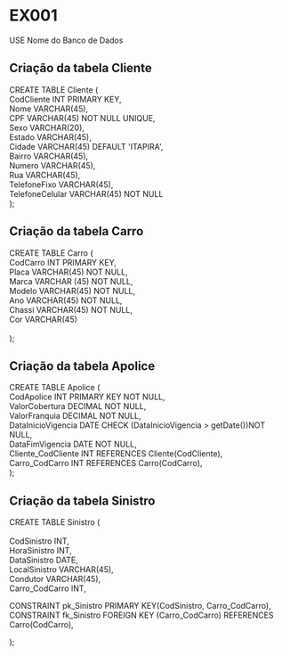 <h1>EX001</h1>

USE Nome do Banco de Dados<br>
<h2>Criação da tabela Cliente</h2>
CREATE TABLE Cliente (<br>
    CodCliente INT PRIMARY KEY,<br>
    Nome VARCHAR(45),<br>
    CPF VARCHAR(45) NOT NULL UNIQUE,<br>
    Sexo VARCHAR(20),<br>
    Estado VARCHAR(45),<br>
    Cidade VARCHAR(45) DEFAULT 'ITAPIRA',<br>
    Bairro VARCHAR(45),<br>
    Numero VARCHAR(45),<br>
    Rua VARCHAR(45),<br>
    TelefoneFixo VARCHAR(45),<br>
    TelefoneCelular VARCHAR(45) NOT NULL<br>
);<br>
<h2>Criação da tabela Carro</h2>
CREATE TABLE Carro (<br>
    CodCarro INT PRIMARY KEY,<br>
    Placa VARCHAR(45) NOT NULL,<br>
    Marca VARCHAR (45) NOT NULL,<br>
    Modelo VARCHAR(45) NOT NULL,<br>
    Ano VARCHAR(45) NOT NULL,<br>
    Chassi VARCHAR(45) NOT NULL,<br>
    Cor VARCHAR(45)<br><br>
	);<br>
<h2>Criação da tabela Apolice</h2>
CREATE TABLE Apolice (<br>
    CodApolice INT PRIMARY KEY NOT NULL,<br>
    ValorCobertura DECIMAL NOT NULL,<br>
    ValorFranquia DECIMAL  NOT NULL,<br>
    DataInicioVigencia DATE CHECK (DataInicioVigencia > getDate())NOT NULL,<br>
    DataFimVigencia DATE NOT NULL,<br>
    Cliente_CodCliente INT REFERENCES Cliente(CodCliente),<br>
    Carro_CodCarro INT REFERENCES Carro(CodCarro),<br>
);<br>
<h2>Criação da tabela Sinistro</h2>
CREATE TABLE Sinistro (<br><br>
    CodSinistro INT,<br>
    HoraSinistro INT,<br>
    DataSinistro DATE,<br>
    LocalSinistro VARCHAR(45),<br>
    Condutor VARCHAR(45),<br>
    Carro_CodCarro INT,<br>
	
   CONSTRAINT pk_Sinistro PRIMARY KEY(CodSinistro, Carro_CodCarro),<br>
   CONSTRAINT fk_Sinistro FOREIGN KEY (Carro_CodCarro) REFERENCES Carro(CodCarro), <br>

);
